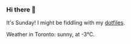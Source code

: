 ### Hi there :wave:

It's Sunday! I might be fiddling with my [dotfiles](https://github.com/bewuethr/dotfiles).

Weather in Toronto: sunny, at -3°C.
